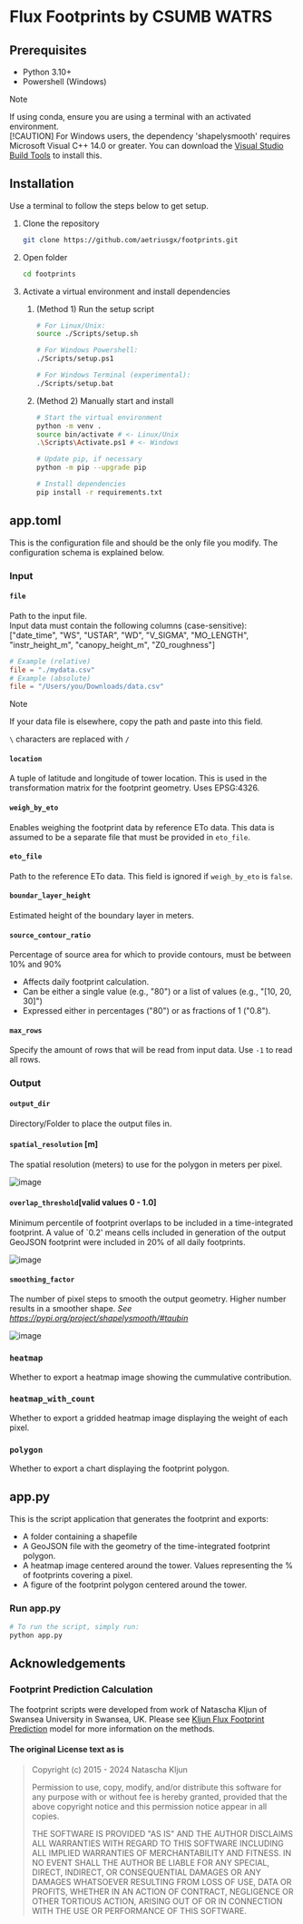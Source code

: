 # Flux Footprints by CSUMB WATRS

## Prerequisites

* Python 3.10+
* Powershell (Windows)
  
> [!NOTE]
> If using conda, ensure you are using a terminal with an activated environment.
\
> [!CAUTION]
> For Windows users, the dependency 'shapelysmooth' requires Microsoft Visual C++ 14.0 or greater. You can download the [Visual Studio Build Tools](https://visualstudio.microsoft.com/downloads/?q=build+tools) to install this.

## Installation

Use a terminal to follow the steps below to get setup.

1. Clone the repository

    ```bash
    git clone https://github.com/aetriusgx/footprints.git
    ```

2. Open folder

    ```bash
    cd footprints
    ```

3. Activate a virtual environment and install dependencies
    1. (Method 1) Run the setup script

        ```bash
        # For Linux/Unix:
        source ./Scripts/setup.sh

        # For Windows Powershell:
        ./Scripts/setup.ps1

        # For Windows Terminal (experimental):
        ./Scripts/setup.bat
        ```

    2. (Method 2) Manually start and install

        ```bash
        # Start the virtual environment
        python -m venv .
        source bin/activate # <- Linux/Unix
        .\Scripts\Activate.ps1 # <- Windows

        # Update pip, if necessary
        python -m pip --upgrade pip
        
        # Install dependencies
        pip install -r requirements.txt
        ```

## app.toml

This is the configuration file and should be the only file you modify. The configuration schema is explained below.

### Input

#### `file`

Path to the input file. \
Input data must contain the following columns (case-sensitive): \
["date_time", "WS", "USTAR", "WD", "V_SIGMA", "MO_LENGTH", "instr_height_m", "canopy_height_m", "Z0_roughness"]

```toml
# Example (relative)
file = "./mydata.csv"
# Example (absolute)
file = "/Users/you/Downloads/data.csv"
```

> [!NOTE]
> If your data file is elsewhere, copy the path and paste into this field.
>
> `\` characters are replaced with `/`

#### `location`

A tuple of latitude and longitude of tower location. This is used in the transformation matrix for the footprint geometry. Uses EPSG:4326.

#### `weigh_by_eto`

Enables weighing the footprint data by reference ETo data. This data is assumed to be a separate file that must be provided in `eto_file`.

#### `eto_file`

Path to the reference ETo data. This field is ignored if `weigh_by_eto` is `false`.

#### `boundar_layer_height`

Estimated height of the boundary layer in meters.

#### `source_contour_ratio`

Percentage of source area for which to provide contours, must be between 10% and 90%

* Affects daily footprint calculation.
* Can be either a single value (e.g., "80") or a list of values (e.g., "[10, 20, 30]")
* Expressed either in percentages ("80") or as fractions of 1 ("0.8").

#### `max_rows`

Specify the amount of rows that will be read from input data. Use `-1` to read all rows.

### Output

#### `output_dir`

Directory/Folder to place the output files in.

#### `spatial_resolution` [m]

The spatial resolution (meters) to use for the polygon in meters per pixel.

![image](https://github.com/user-attachments/assets/d79db78c-7462-499f-9f1f-e4bdf2224560)

#### `overlap_threshold`[valid values 0 - 1.0]

Minimum percentile of footprint overlaps to be included in a time-integrated footprint. A value of `0.2' means cells included in generation of the output GeoJSON footprint were included in 20% of all daily footprints.

![image](https://github.com/user-attachments/assets/87c7944e-a60e-463e-9048-31bfdc600b93)

#### `smoothing_factor`

The number of pixel steps to smooth the output geometry. Higher number results in a smoother shape. *See <https://pypi.org/project/shapelysmooth/#taubin>*

![image](https://github.com/user-attachments/assets/e6b3666a-2758-4f0c-b9bf-f96d075698fa)

### `heatmap`

Whether to export a heatmap image showing the cummulative contribution.

### `heatmap_with_count`

Whether to export a gridded heatmap image displaying the weight of each pixel.

### `polygon`

Whether to export a chart displaying the footprint polygon.

## app.py

This is the script application that generates the footprint and exports:

* A folder containing a shapefile
* A GeoJSON file with the geometry of the time-integrated footprint polygon.
* A heatmap image centered around the tower. Values representing the % of footprints covering a pixel.
* A figure of the footprint polygon centered around the tower.
  
### Run app.py

```bash
# To run the script, simply run:
python app.py
```

## Acknowledgements

### Footprint Prediction Calculation

The footprint scripts were developed from work of Natascha Kljun of Swansea University in Swansea, UK. Please see [Kljun Flux Footprint Prediction](https://footprint.kljun.net/) model for more information on the methods.

#### The original License text as is
>
> Copyright (c) 2015 - 2024 Natascha Kljun
>
> Permission to use, copy, modify, and/or distribute this software for any
> purpose with or without fee is hereby granted, provided that the above
> copyright notice and this permission notice appear in all copies.
>
> THE SOFTWARE IS PROVIDED "AS IS" AND THE AUTHOR DISCLAIMS ALL WARRANTIES
> WITH REGARD TO THIS SOFTWARE INCLUDING ALL IMPLIED WARRANTIES OF
> MERCHANTABILITY AND FITNESS. IN NO EVENT SHALL THE AUTHOR BE LIABLE FOR
> ANY SPECIAL, DIRECT, INDIRECT, OR CONSEQUENTIAL DAMAGES OR ANY DAMAGES
> WHATSOEVER RESULTING FROM LOSS OF USE, DATA OR PROFITS, WHETHER IN AN
> ACTION OF CONTRACT, NEGLIGENCE OR OTHER TORTIOUS ACTION, ARISING OUT OF
> OR IN CONNECTION WITH THE USE OR PERFORMANCE OF THIS SOFTWARE.
